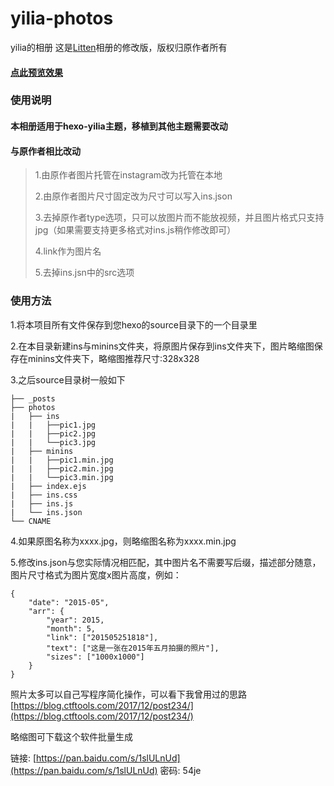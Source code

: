 # yilia-photos
yilia的相册
这是[Litten](http://litten.me/)相册的修改版，版权归原作者所有

#### [点此预览效果](https://blog.ctftools.com/photos/)

### 使用说明

#### 本相册适用于hexo-yilia主题，移植到其他主题需要改动

#### 与原作者相比改动
>1.由原作者图片托管在instagram改为托管在本地
>
>2.由原作者图片尺寸固定改为尺寸可以写入ins.json
>
>3.去掉原作者type选项，只可以放图片而不能放视频，并且图片格式只支持jpg（如果需要支持更多格式对ins.js稍作修改即可）
>
>4.link作为图片名
>
>5.去掉ins.jsn中的src选项

### 使用方法

1.将本项目所有文件保存到您hexo的source目录下的一个目录里

2.在本目录新建ins与minins文件夹，将原图片保存到ins文件夹下，图片略缩图保存在minins文件夹下，略缩图推荐尺寸:328x328

3.之后source目录树一般如下
```
├── _posts
├── photos
|   ├── ins
|   |   ├──pic1.jpg
|   |   ├──pic2.jpg
|   |   └──pic3.jpg
|   ├── minins
|   |   ├──pic1.min.jpg
|   |   ├──pic2.min.jpg
|   |   └──pic3.min.jpg
|   ├── index.ejs
|   ├── ins.css
|   ├── ins.js
|   └── ins.json
└── CNAME
```

4.如果原图名称为xxxx.jpg，则略缩图名称为xxxx.min.jpg

5.修改ins.json与您实际情况相匹配，其中图片名不需要写后缀，描述部分随意，图片尺寸格式为图片宽度x图片高度，例如：
```
{
	"date": "2015-05",
	"arr": {
		"year": 2015,
		"month": 5,
		"link": ["201505251818"],
		"text": ["这是一张在2015年五月拍摄的照片"],
		"sizes": ["1000x1000"]
	}
}
```
照片太多可以自己写程序简化操作，可以看下我曾用过的思路[https://blog.ctftools.com/2017/12/post234/](https://blog.ctftools.com/2017/12/post234/)

略缩图可下载这个软件批量生成

链接: [https://pan.baidu.com/s/1slULnUd](https://pan.baidu.com/s/1slULnUd) 密码: 54je

